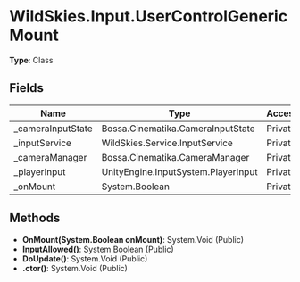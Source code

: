 ﻿# WildSkies.Input.UserControlGenericMount

**Type**: Class

## Fields

| Name | Type | Access |
|------|------|--------|
| _cameraInputState | Bossa.Cinematika.CameraInputState | Private |
| _inputService | WildSkies.Service.InputService | Private |
| _cameraManager | Bossa.Cinematika.CameraManager | Private |
| _playerInput | UnityEngine.InputSystem.PlayerInput | Private |
| _onMount | System.Boolean | Private |

## Methods

- **OnMount(System.Boolean onMount)**: System.Void (Public)
- **InputAllowed()**: System.Boolean (Public)
- **DoUpdate()**: System.Void (Public)
- **.ctor()**: System.Void (Public)

